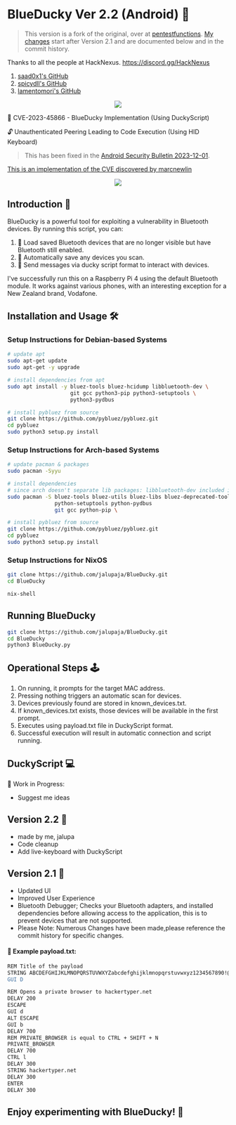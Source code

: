# BlueDucky Ver 2.2 (Android) 🦆

> This version is a fork of the original, over at [pentestfunctions](https://github.com/pentestfunctions/BlueDucky). [My changes](https://github.com/jalupaja/BlueDucky) start after Version 2.1 and are documented below and in the commit history.

Thanks to all the people at HackNexus.
https://discord.gg/HackNexus

1. [saad0x1's GitHub](https://github.com/saad0x1)
2. [spicydll's GitHub](https://github.com/spicydll)
3. [lamentomori's GitHub](https://github.com/lamentomori)

<p align="center">
  <img src="./images/duckmenu.png">
</p>

🚨 CVE-2023-45866 - BlueDucky Implementation (Using DuckyScript)

🔓 Unauthenticated Peering Leading to Code Execution (Using HID Keyboard)
> This has been fixed in the [Android Security Bulletin 2023-12-01](https://source.android.com/docs/security/bulletin/2023-12-01).

[This is an implementation of the CVE discovered by marcnewlin](https://github.com/marcnewlin/hi_my_name_is_keyboard)

<p align="center">
  <img src="./images/BlueDucky.gif">
</p>

## Introduction 📢
BlueDucky is a powerful tool for exploiting a vulnerability in Bluetooth devices. By running this script, you can:

1. 📡 Load saved Bluetooth devices that are no longer visible but have Bluetooth still enabled.
2. 📂 Automatically save any devices you scan.
3. 💌 Send messages via ducky script format to interact with devices.

I've successfully run this on a Raspberry Pi 4 using the default Bluetooth module. It works against various phones, with an interesting exception for a New Zealand brand, Vodafone.

## Installation and Usage 🛠️

### Setup Instructions for Debian-based Systems
```bash
# update apt
sudo apt-get update
sudo apt-get -y upgrade

# install dependencies from apt
sudo apt install -y bluez-tools bluez-hcidump libbluetooth-dev \
                    git gcc python3-pip python3-setuptools \
                    python3-pydbus

# install pybluez from source
git clone https://github.com/pybluez/pybluez.git
cd pybluez
sudo python3 setup.py install
```

### Setup Instructions for Arch-based Systems
```bash
# update pacman & packages
sudo pacman -Syyu

# install dependencies
# since arch doesn't separate lib packages: libbluetooth-dev included in bluez package
sudo pacman -S bluez-tools bluez-utils bluez-libs bluez-deprecated-tools \
               python-setuptools python-pydbus
               git gcc python-pip \

# install pybluez from source
git clone https://github.com/pybluez/pybluez.git
cd pybluez
sudo python3 setup.py install
```

### Setup Instructions for NixOS
```bash
git clone https://github.com/jalupaja/BlueDucky.git
cd BlueDucky

nix-shell
```

## Running BlueDucky
```bash
git clone https://github.com/jalupaja/BlueDucky.git
cd BlueDucky
python3 BlueDucky.py
```

## Operational Steps 🕹️
1. On running, it prompts for the target MAC address.
2. Pressing nothing triggers an automatic scan for devices.
3. Devices previously found are stored in known_devices.txt.
4. If known_devices.txt exists, those devices will be available in the first prompt.
5. Executes using payload.txt file in DuckyScript format.
6. Successful execution will result in automatic connection and script running.

## DuckyScript 💻
🚧 Work in Progress:
- Suggest me ideas

## Version 2.2 🐛
- made by me, jalupa
- Code cleanup
- Add live-keyboard with DuckyScript

## Version 2.1 🐛
- Updated UI
- Improved User Experience
- Bluetooth Debugger; Checks your Bluetooth adapters, and installed dependencies before allowing access to the application, this is to prevent devices that are not supported.
- Please Note: Numerous Changes have been made,please reference the commit history for specific changes.

#### 📝 Example payload.txt:
```bash
REM Title of the payload
STRING ABCDEFGHIJKLMNOPQRSTUVWXYZabcdefghijklmnopqrstuvwxyz1234567890!@#$%^&*()_-=+\|[{]};:'",<.>/?
GUI D
```

```bash
REM Opens a private browser to hackertyper.net
DELAY 200
ESCAPE
GUI d
ALT ESCAPE
GUI b
DELAY 700
REM PRIVATE_BROWSER is equal to CTRL + SHIFT + N
PRIVATE_BROWSER
DELAY 700
CTRL l
DELAY 300
STRING hackertyper.net
DELAY 300
ENTER
DELAY 300
```

## Enjoy experimenting with BlueDucky! 🌟


